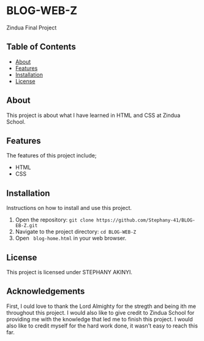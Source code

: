 # BLOG-WEB-Z
Zindua Final Project

## Table of Contents

- [About](#about)
- [Features](#features)
- [Installation](#installation)
- [License](#license)

## About

This project is about what I have learned in HTML and CSS at Zindua School.

## Features

The features of this project include;

- HTML
- CSS

## Installation

Instructions on how to install and use this project. 

1. Open the repository: `git clone https://github.com/Stephany-41/BLOG-EB-Z.git`
2. Navigate to the project directory: `cd BLOG-WEB-Z`
3. Open ` blog-home.html` in your web browser.


## License

This project is licensed under STEPHANY AKINYI.

## Acknowledgements
First, I ould love to thank the Lord Almighty for the stregth and being ith me throughout this project.
I would also like to give credit to Zindua School for providing me with the knowledge that led me to finish this project.
I would also like to credit myself for the hard work done, it wasn't easy to reach this far.

